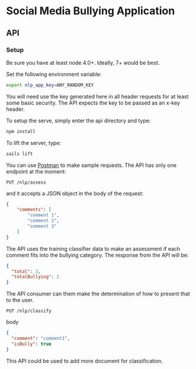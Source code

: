 # Social Media Bullying Application

## API

### Setup
Be sure you have at least node 4.0+. Ideally, 7+ would be best.

Set the following environment variable:

```bash
export nlp_app_key=ANY_RANDOM_KEY
```

You will need use the key generated here in all header requests for at least some basic security. The API expects the key to be passed as an x-key header.

To setup the serve, simply enter the api directory and type:

```bash
npm install
```

To lift the server, type:

```bash
sails lift
```

You can use [Postman](https://www.getpostman.com/apps) to make sample requests. The API has only one endpoint at the moment:

```http
PUT /nlp/assess
```

and it accepts a JSON object in the body of the request:

```json
{
	"comments": [
		"comment 1",
		"comment 2",
		"comment 3"
	]
}
```

The API uses the training classifier data to make an assessment if each comment fits into the bullying category. The response from the API will be:

```json
{
  "total": 3,
  "totalBullying": 2
}
```

The API consumer can them make the determination of how to present that to the user.

```http
PUT /nlp/classify
```

body

```json
{
  "comment": "comment1",
  "isBully": true
}
```

This API could be used to add more document for classification.
